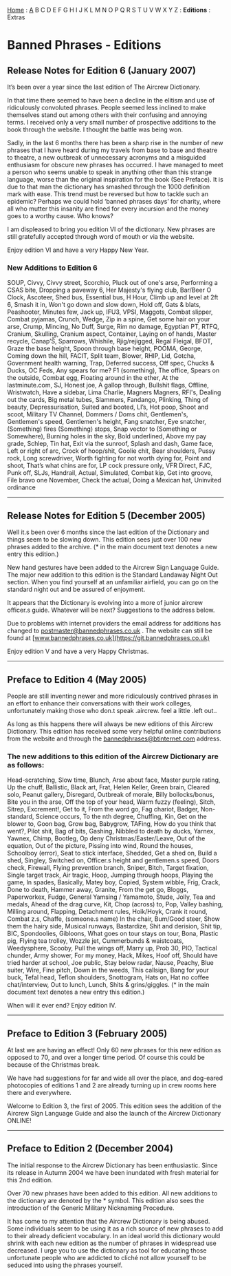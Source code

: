 [Home](/) : [A](aircrew/a) B C D E F G H I J K L M N O P Q R S T U V W X Y Z : **Editions** : Extras

# Banned Phrases - Editions

## Release Notes for Edition 6 (January 2007)

It’s been over a year since the last edition of The Aircrew Dictionary. 
  
In that time there seemed to have been a decline in the elitism and use of ridiculously convoluted phrases. People seemed less inclined to make themselves stand out among others with their confusing and annoying terms. I received only a very small number of prospective additions to the book through the website. I thought the battle was being won. 
  
Sadly, in the last 6 months there has been a sharp rise in the number of new phrases that I have heard during my travels from base to base and theatre to theatre, a new outbreak of unnecessary acronyms and a misguided enthusiasm for obscure new phrases has occurred. I have managed to meet a person who seems unable to speak in anything other than this strange language, worse than the original inspiration for the book (See Preface). It is due to that man the dictionary has smashed through the 1000 definition mark with ease. This trend must be reversed but how to tackle such an epidemic? Perhaps we could hold ‘banned phrases days’ for charity, where all who mutter this insanity are fined for every incursion and the money goes to a worthy cause. Who knows? 
  
I am displeased to bring you edition VI of the dictionary. New phrases are still gratefully accepted through word of mouth or via the website.

Enjoy edition VI and have a very Happy New Year.

### New Additions to Edition 6

SOUP, Civvy, Civvy street, Scorchio, Pluck out of one's arse, Performing a CSAS bite, Dropping a paveway 6, Her Majesty's flying club, Bar/Beer O Clock, Ascoteer, Shed bus, Essential bus, H Hour, Climb up and level at 2ft 6, Smash it in, Won't go down and slow down, Hold off, Gats & blats, Peashooter, Minutes few, Jack up, IFU3, VPSI, Maggots, Combat slipper, Combat pyjamas, Crunch, Wedge, Zip in a spine, Get some hair on your arse, Crump, Mincing, No Duff, Surge, Rim no damage, Egyptian PT, RTFQ, Cranium, Skulling, Cranium aspect, Container, Laying on of hands, Master recycle, Canap’Š, Sparrows, Whishile, Rjig/rejigged, Regal Fleigal, BFOT, Graze the base height, Spoon through base height, POOMA, George, Coming down the hill, FACIT, Split team, Blower, RHIP, Lid, Gotcha, Government health warning, Trap, Deferred success, Off spec, Chucks & Ducks, OC Feds, Any spears for me? F1 (something), The office, Spears on the outside, Combat egg, Floating around in the ether, At the lastminute.com, SJ, Honest joe, A gallop through, Bullshit flags, Offline, Wristwatch, Have a sidebar, Lima Charlie, Magners Magners, RFI's, Dealing out the cards, Big metal tubes, Slammers, Fandango, Plinking, Thing of beauty, Depressurisation, Suited and booted, LI’s, Hot poop, Shoot and scoot, Military TV Channel, Dommers / Doms chit, Gentlemen's, Gentlemen's speed, Gentlemen's height, Fang snatcher, Eye snatcher, (Something) fires (Something) stops, Snap vector to (Something or Somewhere), Burning holes in the sky, Bold underlined, Above my pay grade, Schlep, Tin hat, Exit via the sunroof, Splash and dash, Game face, Left or right of arc, Crock of hoop/shit, Goolie chit, Bear shoulders, Pussy rock, Long screwdriver, Worth fighting for not worth dying for, Point and shoot, That’s what chins are for, LP cock pressure only, VFR Direct, FJC, Punk off, SLJs, Handrail, Actual, Simulated, Combat kip, Get into groove, File bravo one November, Check the actual, Doing a Mexican hat, Uninvited ordinance

***

## Release Notes for Edition 5 (December 2005)

Well it.s been over 6 months since the last edition of the Dictionary and things seem to be slowing down. This edition sees just over 100 new phrases added to the archive. (* in the main document text denotes a new entry this edition.)

New hand gestures have been added to the Aircrew Sign Language Guide. The major new addition to this edition is the Standard Landaway Night Out section. When you find yourself at an unfamiliar airfield, you can go on the standard night out and be assured of enjoyment.

It appears that the Dictionary is evolving into a more of junior aircrew officer.s guide. Whatever will be next? Suggestions to the address below.

Due to problems with internet providers the email address for additions has changed to [postmaster@bannedphrases.co.uk](mailto:postmaster@bannedphrases.co.uk) . The website can still be found at [www.bannedphrases.co.uk](https://git.bannedphrases.co.uk)

Enjoy edition V and have a very Happy Christmas.

***

## Preface to Edition 4 (May 2005)

People are still inventing newer and more ridiculously contrived phrases in an effort to enhance their conversations with their work colleges, unfortunately making those who don.t speak .aircrew. feel a little .left out.. 
  
As long as this happens there will always be new editions of this Aircrew Dictionary. This edition has received some very helpful online contributions from the website and through the bannedphrases@btinternet.com address.

### The new additions to this edition of the Aircrew Dictionary are as follows:

Head-scratching, Slow time, Blunch, Arse about face, Master purple rating, Up the chuff, Ballistic, Black art, Frat, Helen Keller, Green brain, Cleared solo, Peanut gallery, Disregard, Outbreak of morale, Billy bollocks/bonus, Bite you in the arse, Off the top of your head, Warm fuzzy (feeling), Sitch, Sitrep, Excrement!, Get to it, From the word go, Fag chariot, Badger, Non-standard, Science occurs, To the nth degree, Chuffing, Kin, Get on the blower to, Goon bag, Grow bag, Babygrow, TAFing, How do you think that went?, Pilot shit, Bag of bits, Gashing, Nibbled to death by ducks, Yarnex, Yawnex, Chimp, Bootleg, Op deny Christmas/Easter/Leave, Out of the equation, Out of the picture, Pissing into wind, Round the houses, Schoolboy (error), Seat to stick interface, Shedded, Get a shed on, Build a shed, Singley, Switched on, Officer.s height and gentlemen.s speed, Doors check, Firewall, Flying prevention branch, Sniper, Bitch, Target fixation, Single target track, Air tragic, Hoop, Jumping through hoops, Playing the game, In spades, Basically, Matey boy, Copied, System wibble, Frig, Crack, Done to death, Hammer away, Granite, From the get go, Bloggs, Paperworkex, Fudge, General Yamsing / Yamamoto, Stude, Jolly, Tea and medals, Ahead of the drag curve, Kit, Chop (across) to, Pop, Valley bashing, Milling around, Flapping, Detachment rules, Hoik/Hoyk, Crank it round, Combat z.s, Chaffe, (someone.s name) In the chair, Bum/Good steer, Show them the hairy side, Musical runways, Bastardize, Shit and derision, Shit tip, BIC, Spondoolies, Gibloons, What goes on tour stays on tour, Bona, Plastic pig, Flying tea trolley, Wozzle jet, Cummerbunds & waistcoats, Weedysphere, Scooby, Pull the wings off, Marry up, Prob 30, PIO, Tactical chunder, Army shower, For my money, Hack, Mikes, Hoof off, Should have tried harder at school, Joe public, Stay below radar, Nause, Peachy, Blue suiter, Wire, Fine pitch, Down in the weeds, This callsign, Bang for your buck, Tefal head, Teflon shoulders, Snottogram, Hats on, Hat no coffee chat/interview, Out to lunch, Lunch, Shits & grins/giggles. (* in the main document text denotes a new entry this edition.)

When will it ever end? Enjoy edition IV.

***

## Preface to Edition 3 (February 2005)

At last we are having an effect! Only 60 new phrases for this new edition as opposed to 70, and over a longer time period. Of course this could be because of the Christmas break.

We have had suggestions for far and wide all over the place, and dog-eared photocopies of editions 1 and 2 are already turning up in crew rooms here there and everywhere.

Welcome to Edition 3, the first of 2005. This edition sees the addition of the Aircrew Sign Language Guide and also the launch of the Aircrew Dictionary ONLINE!

***

## Preface to Edition 2 (December 2004)

The initial response to the Aircrew Dictionary has been enthusiastic. Since its release in Autumn 2004 we have been inundated with fresh material for this 2nd edition.

Over 70 new phrases have been added to this edition. All new additions to the dictionary are denoted by the * symbol. This edition also sees the introduction of the Generic Military Nicknaming Procedure.

It has come to my attention that the Aircrew Dictionary is being abused. Some individuals seem to be using it as a rich source of new phrases to add to their already deficient vocabulary. In an ideal world this dictionary would shrink with each new edition as the number of phrases in widespread use decreased. I urge you to use the dictionary as tool for educating those unfortunate people who are addicted to cliché not allow yourself to be seduced into using the phrases yourself.
